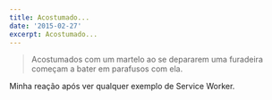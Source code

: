 ```yaml
---
title: Acostumado...
date: '2015-02-27'
excerpt: Acostumado...
---
```




> Acostumados com um martelo ao se depararem uma furadeira começam a
> bater em parafusos com ela.

Minha reação após ver qualquer exemplo de Service Worker.


